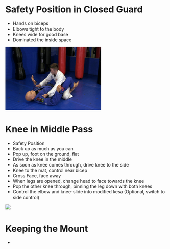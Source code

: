 # Safety Position in Closed Guard

* Hands on biceps
* Elbows tight to the body
* Knees wide for good base
* Dominated the inside space

<img src="https://github.com/gbjewjitsu/bjj/blob/main/media/safety%20position.gif" width="300"/>

# Knee in Middle Pass

* Safety Position
* Back up as much as you can
* Pop up, foot on the ground, flat
* Drive the knee in the middle
* As soon as knee comes through, drive knee to the side
* Knee to the mat, control near bicep
* Cross Face, face away
* When legs are opened, change head to face towards the knee
* Pop the other knee through, pinning the leg down with both knees
* Control the elbow and knee-slide into modified kesa (Optional, switch to side control)

<img src="https://github.com/gbjewjitsu/bjj/blob/main/media/Knee-Middle-Pass.gif" width ="300"/>

# Keeping the Mount

* 

